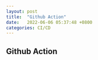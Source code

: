 ```yaml
---
layout: post
title:  "Github Action"
date:   2022-06-06 05:37:48 +0800
categories: CI/CD
---
```


## Github Action

### 




